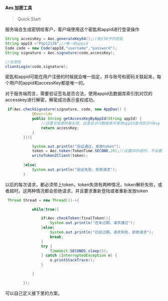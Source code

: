 #### Aes 加密工具

> Quick Start

服务端会生成密钥给客户，客户端使用这个密匙和appid进行登录操作

```java
String accessKey = Aec.generateKey64();//我们给予的密匙
String appId ="Pop12138";//唯一的appid
Code code = new Code(appId,"username","password");
String signature = Aec.signature(code,accessKey);

//去登陆
clientLogin(code,signature);
```

密匙和appid可能在用户注册的时候就会唯一指定，并与账号和密码关联起来，每个用户的appid和accessKey都是唯一的。

对于服务端而言，需要验证签名是否合法，使用appid去数据库索引到对饮的accesskey进行解密，解密成功表示鉴权成功。

```java
 if(Aec.checkSignature(signature, code, new AppDao() {
            @Override
            public String getAccessKeyByAppId(String appId) {
                //这里交给使用着实现，这里会访问数据库并使用appId查询到访问key
                return accessKey;
            }
        })){

            System.out.println("验证通过，发放token");
            token = Aec.token(TokenTime.SECOND,20);//设置20秒超时，不设置为300秒
            writeToken2Client(token);
            
        }else{
            System.out.println("验证失败，拒绝请求");
        }
```

以后的每次请求，都必须带上token，token失效有两种情况，token解析失败，或者超时。这两种情况都会拒绝请求，并且要求重新登陆或者重新发放token

```JAVA
 Thread thread = new Thread(()->{

            while(true){

                if(Aec.checkToken(finalToken)){
                    System.out.println("还未过期，请求通过");
                }else{
                    System.out.println("已经过期，请求失败，拒绝请求");
                    break;
                }
                try {
                    TimeUnit.SECONDS.sleep(5);
                } catch (InterruptedException e) {
                    e.printStackTrace();
                }

            }

        });
```

可以自己定义接下里的方案。